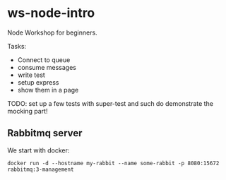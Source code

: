 # ws-node-intro
Node Workshop for beginners.

Tasks: 
- Connect to queue 
- consume messages
- write test 
- setup express
- show them in a page


TODO:
set up a few tests with super-test and such do demonstrate the mocking part!

## Rabbitmq server
We start with docker:

```
docker run -d --hostname my-rabbit --name some-rabbit -p 8080:15672 rabbitmq:3-management
```
